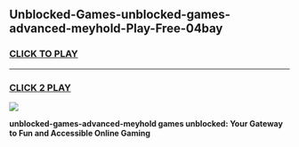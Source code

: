 
## Unblocked-Games-unblocked-games-advanced-meyhold-Play-Free-04bay
<h3>
<a href="https://premium76.site?title=unblocked-games-advanced-meyhold&ref=09A">CLICK TO PLAY</a></h3>
<hr>

<h3>
<a href="https://premium76.site?title=unblocked-games-advanced-meyhold&ref=09A">CLICK 2 PLAY</a>
  
</h3>

<a href="https://premium76.site?title=unblocked-games-advanced-meyhold&ref=09A"><img src="https://clearcache.store/games.png"></a>


**unblocked-games-advanced-meyhold games unblocked: Your Gateway to Fun and Accessible Online Gaming**
